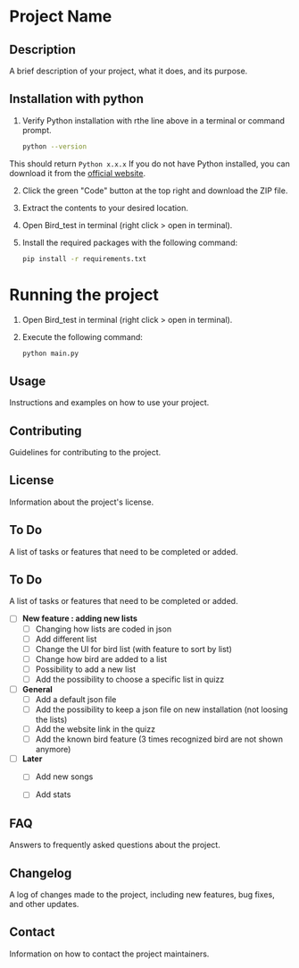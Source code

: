 # Project Name

## Description
A brief description of your project, what it does, and its purpose.

## Installation with python

1. Verify Python installation with rthe line above in a terminal or command prompt.
    ```sh
    python --version
    ```
This should return 
    ```
    Python x.x.x
    ```
If you do not have Python installed, you can download it from the [official website](https://www.python.org/downloads/).

2. Click the green "Code" button at the top right and download the ZIP file.

3. Extract the contents to your desired location.

4. Open Bird_test in terminal (right click > open in terminal).

5. Install the required packages with the following command:
    ```sh
    pip install -r requirements.txt
    ```

# Running the project

1. Open Bird_test in terminal (right click > open in terminal).

2. Execute the following command:
    ```sh
    python main.py
    ```

## Usage
Instructions and examples on how to use your project.

## Contributing
Guidelines for contributing to the project.

## License
Information about the project's license.

## To Do
A list of tasks or features that need to be completed or added.

## To Do
A list of tasks or features that need to be completed or added.

- [ ] **New feature : adding new lists**
    - [ ] Changing how lists are coded in json
    - [ ] Add different list
    - [ ] Change the UI for bird list (with feature to sort by list)
    - [ ] Change how bird are added to a list
    - [ ] Possibility to add a new list
    - [ ] Add the possibility to choose a specific list in quizz

- [ ] **General**
    - [ ] Add a default json file
    - [ ] Add the possibility to keep a json file on new installation (not loosing the lists)
    - [ ] Add the website link in the quizz
    - [ ] Add the known bird feature (3 times recognized bird are not shown anymore)

- [ ] **Later**
    - [ ] Add new songs
    - [ ] Add stats


## FAQ
Answers to frequently asked questions about the project.

## Changelog
A log of changes made to the project, including new features, bug fixes, and other updates.

## Contact
Information on how to contact the project maintainers.